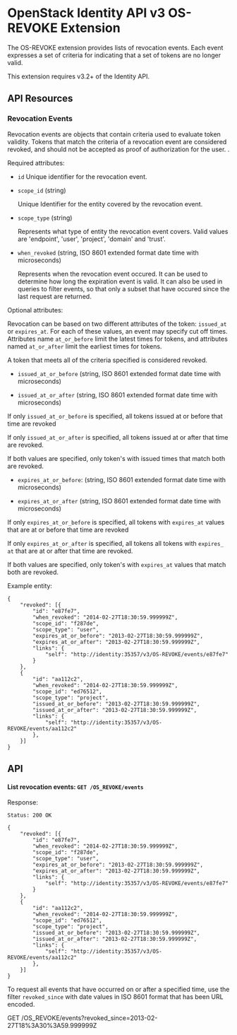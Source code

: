 OpenStack Identity API v3 OS-REVOKE Extension
============================================

The OS-REVOKE extension provides lists of revocation events.  Each event expresses a set of criteria for indicating that a set of tokens are no longer valid.

This extension requires v3.2+ of the Identity API.

API Resources
-------------

### Revocation Events

Revocation events are objects that contain criteria used to evaluate token
validity.  Tokens that match the criteria of a revocation event are considered
revoked, and should not be accepted as proof of authorization for the user.
.

Required attributes:

- `id` Unique identifier for the revocation event.

- `scope_id` (string)

  Unique Identifier for the entity covered by the revocation event.

- `scope_type` (string)

  Represents what type of entity the revocation event covers.  Valid values are
  'endpoint', 'user', 'project', 'domain' and 'trust'.

- `when_revoked` (string, ISO 8601 extended format date time with microseconds)

  Represents when the revocation event occured. It can be used to determine how 
  long the expiration event is valid.  It can also be used in queries to filter
  events, so that only a subset that have occured since the last request are
  returned.


Optional attributes:

Revocation can be based on two different attributes of the token: `issued_at`
or `expires_at`.  For each of these values, an event may specify cut off times.
Attributes name `at_or_before` limit the latest times for tokens, and
attributes named `at_or_after` limit the earliest times for tokens.

A token that meets all of the criteria specified is considered revoked.

- `issued_at_or_before`
    (string, ISO 8601 extended format date time with microseconds)

- `issued_at_or_after`
    (string, ISO 8601 extended format date time with microseconds)


If only `issued_at_or_before` is specified, all tokens issued at or before
that time are revoked

If only `issued_at_or_after` is specified, all tokens issued at or after
that time are revoked.

If both values are specified, only token's with issued times that match
both are revoked.


- `expires_at_or_before`:
    (string, ISO 8601 extended format date time with microseconds)


- `expires_at_or_after`
    (string, ISO 8601 extended format date time with microseconds)


If only `expires_at_or_before` is specified, all tokens with `expires_at`
values that are at or before that time are revoked

If only `expires_at_or_after` is specified, all tokens all tokens with
`expires_ at` that are at or after that time are revoked.

If both values are specified, only token's with `expires_at` values that
match both are revoked.


Example entity:

    {
        "revoked": [{
            "id": "e87fe7",
            "when_revoked": "2014-02-27T18:30:59.999999Z",
            "scope_id": "f287de",
            "scope_type": "user",
            "expires_at_or_before": "2013-02-27T18:30:59.999999Z",
            "expires_at_or_after": "2013-02-27T18:30:59.999999Z",
            "links": {
                "self": "http://identity:35357/v3/OS-REVOKE/events/e87fe7"
            }
        },
        {
            "id": "aa112c2",
            "when_revoked": "2014-02-27T18:30:59.999999Z",
            "scope_id": "ed76512",
            "scope_type": "project",
            "issued_at_or_before": "2013-02-27T18:30:59.999999Z",
            "issued_at_or_after": "2013-02-27T18:30:59.999999Z",
            "links": {
                "self": "http://identity:35357/v3/OS-REVOKE/events/aa112c2"
            },
        }]
    }


API
---

#### List revocation events: `GET /OS_REVOKE/events`

Response:

    Status: 200 OK

    {
        "revoked": [{
            "id": "e87fe7",
            "when_revoked": "2014-02-27T18:30:59.999999Z",
            "scope_id": "f287de",
            "scope_type": "user",
            "expires_at_or_before": "2013-02-27T18:30:59.999999Z",
            "expires_at_or_after": "2013-02-27T18:30:59.999999Z",
            "links": {
                "self": "http://identity:35357/v3/OS-REVOKE/events/e87fe7"
            }
        },
        {
            "id": "aa112c2",
            "when_revoked": "2014-02-27T18:30:59.999999Z",
            "scope_id": "ed76512",
            "scope_type": "project",
            "issued_at_or_before": "2013-02-27T18:30:59.999999Z",
            "issued_at_or_after": "2013-02-27T18:30:59.999999Z",
            "links": {
                "self": "http://identity:35357/v3/OS-REVOKE/events/aa112c2"
            },
        }]
    }


To request all events that have occurred on or after a specified time, use the
filter `revoked_since` with date values in ISO 8601 format that has been URL
encoded.

GET /OS_REVOKE/events?revoked_since=2013-02-27T18%3A30%3A59.999999Z
